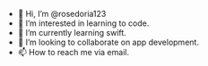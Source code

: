 - 👋 Hi, I’m @rosedoria123
- 👀 I’m interested in learning to code. 
- 🌱 I’m currently learning swift. 
- 💞️ I’m looking to collaborate on app development. 
- 📫 How to reach me via email.

<!---
rosedoria123/rosedoria123 is a ✨ special ✨ repository because its `README.md` (this file) appears on your GitHub profile.
You can click the Preview link to take a look at your changes.
--->
